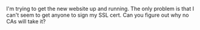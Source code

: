 I'm trying to get the new website up and running. The only problem is that I can't seem to get anyone to sign my SSL cert. Can you figure out why no CAs will take it?
